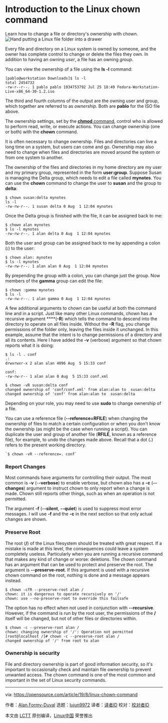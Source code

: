 [#]: collector: (lujun9972)
[#]: translator: (wxy)
[#]: reviewer: ( )
[#]: publisher: ( )
[#]: url: ( )
[#]: subject: (Introduction to the Linux chown command)
[#]: via: (https://opensource.com/article/19/8/linux-chown-command)
[#]: author: (Alan Formy-Duval https://opensource.com/users/alanfdosshttps://opensource.com/users/sethhttps://opensource.com/users/alanfdosshttps://opensource.com/users/sethhttps://opensource.com/users/greg-phttps://opensource.com/users/alanfdoss)

Introduction to the Linux chown command
======
Learn how to change a file or directory's ownership with chown.
![Hand putting a Linux file folder into a drawer][1]

Every file and directory on a Linux system is owned by someone, and the owner has complete control to change or delete the files they own. In addition to having an owning _user_, a file has an owning _group_.

You can view the ownership of a file using the **ls -l** command:


```
[pablo@workstation Downloads]$ ls -l
total 2454732
-rw-r--r--. 1 pablo pablo 1934753792 Jul 25 18:49 Fedora-Workstation-Live-x86_64-30-1.2.iso
```

The third and fourth columns of the output are the owning user and group, which together are referred to as _ownership_. Both are **pablo** for the ISO file above.

The ownership settings, set by the [**chmod** command][2], control who is allowed to perform read, write, or execute actions. You can change ownership (one or both) with the **chown** command.

It is often necessary to change ownership. Files and directories can live a long time on a system, but users can come and go. Ownership may also need to change when files and directories are moved around the system or from one system to another.

The ownership of the files and directories in my home directory are my user and my primary group, represented in the form **user:group**. Suppose Susan is managing the Delta group, which needs to edit a file called **mynotes**. You can use the **chown** command to change the user to **susan** and the group to **delta**:


```
$ chown susan:delta mynotes
ls -l
-rw-rw-r--. 1 susan delta 0 Aug  1 12:04 mynotes
```

Once the Delta group is finished with the file, it can be assigned back to me:


```
$ chown alan mynotes
$ ls -l mynotes
-rw-rw-r--. 1 alan delta 0 Aug  1 12:04 mynotes
```

Both the user and group can be assigned back to me by appending a colon (**:**) to the user:


```
$ chown alan: mynotes
$ ls -l mynotes
-rw-rw-r--. 1 alan alan 0 Aug  1 12:04 mynotes
```

By prepending the group with a colon, you can change just the group. Now members of the **gamma** group can edit the file:


```
$ chown :gamma mynotes
$ ls -l
-rw-rw-r--. 1 alan gamma 0 Aug  1 12:04 mynotes
```

A few additional arguments to chown can be useful at both the command line and in a script. Just like many other Linux commands, chown has a recursive argument ****(**-R**) which tells the command to descend into the directory to operate on all files inside. Without the **-R** flag, you change permissions of the folder only, leaving the files inside it unchanged. In this example, assume that the intent is to change permissions of a directory and all its contents. Here I have added the **-v** (verbose) argument so that chown reports what it is doing:


```
$ ls -l . conf
.:
drwxrwxr-x 2 alan alan 4096 Aug  5 15:33 conf

conf:
-rw-rw-r-- 1 alan alan 0 Aug  5 15:33 conf.xml

$ chown -vR susan:delta conf
changed ownership of 'conf/conf.xml' from alan:alan to  susan:delta
changed ownership of 'conf' from alan:alan to  susan:delta
```

Depending on your role, you may need to use **sudo** to change ownership of a file.

You can use a reference file (**\--reference=RFILE**) when changing the ownership of files to match a certain configuration or when you don't know the ownership (as might be the case when running a script). You can duplicate the user and group of another file (**RFILE**, known as a reference file), for example, to undo the changes made above. Recall that a dot (**.**) refers to the present working directory.


```
`$ chown -vR --reference=. conf`
```

### Report Changes

Most commands have arguments for controlling their output. The most common is **-v** (-**-verbose**) to enable verbose, but chown also has a **-c** (**\--changes**) argument to instruct chown to only report when a change is made. Chown still reports other things, such as when an operation is not permitted.

The argument **-f** (**\--silent**, **\--quiet**) is used to suppress most error messages. I will use **-f** and the **-c** in the next section so that only actual changes are shown.

### Preserve Root

The root (**/**) of the Linux filesystem should be treated with great respect. If a mistake is made at this level, the consequences could leave a system completely useless. Particularly when you are running a recursive command that makes any kind of change or worse: deletions. The chown command has an argument that can be used to protect and preserve the root. The argument is **\--preserve-root**. If this argument is used with a recursive chown command on the root, nothing is done and a message appears instead.


```
$ chown -cfR --preserve-root alan /
chown: it is dangerous to operate recursively on '/'
chown: use --no-preserve-root to override this failsafe
```

The option has no effect when not used in conjunction with **\--recursive**. However, if the command is run by the root user, the permissions of the **/** itself will be changed, but not of other files or directories within.


```
$ chown -c --preserve-root alan /
chown: changing ownership of '/': Operation not permitted
[root@localhost /]# chown -c --preserve-root alan /
changed ownership of '/' from root to alan
```

### Ownership is security

File and directory ownership is part of good information security, so it's important to occasionally check and maintain file ownership to prevent unwanted access. The chown command is one of the most common and important in the set of Linux security commands.

--------------------------------------------------------------------------------

via: https://opensource.com/article/19/8/linux-chown-command

作者：[Alan Formy-Duval][a]
选题：[lujun9972][b]
译者：[译者ID](https://github.com/译者ID)
校对：[校对者ID](https://github.com/校对者ID)

本文由 [LCTT](https://github.com/LCTT/TranslateProject) 原创编译，[Linux中国](https://linux.cn/) 荣誉推出

[a]: https://opensource.com/users/alanfdosshttps://opensource.com/users/sethhttps://opensource.com/users/alanfdosshttps://opensource.com/users/sethhttps://opensource.com/users/greg-phttps://opensource.com/users/alanfdoss
[b]: https://github.com/lujun9972
[1]: https://opensource.com/sites/default/files/styles/image-full-size/public/lead-images/yearbook-haff-rx-linux-file-lead_0.png?itok=-i0NNfDC (Hand putting a Linux file folder into a drawer)
[2]: https://opensource.com/article/19/8/introduction-linux-chmod-command
